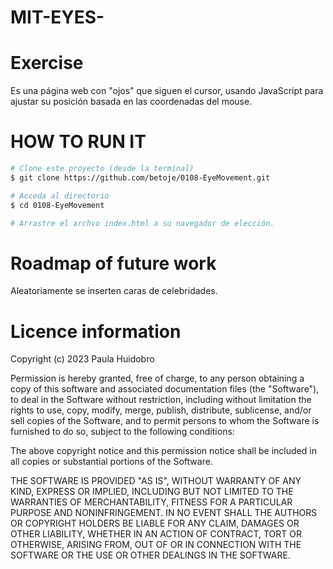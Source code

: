 # MIT-EYES-

# Exercise
 Es una página web con "ojos" que siguen el cursor, usando JavaScript para ajustar su posición basada en las coordenadas del mouse.

# HOW TO RUN IT
```bash
# Clone este proyecto (desde la terminal)
$ git clone https://github.com/betoje/0108-EyeMovement.git

# Acceda al directorio
$ cd 0108-EyeMovement

# Arrastre el archvo index.html a su navegador de elección.
```

# Roadmap of future work
Aleatoriamente se inserten caras de celebridades.

# Licence information
Copyright (c) 2023 Paula Huidobro

Permission is hereby granted, free of charge, to any person obtaining a copy
of this software and associated documentation files (the "Software"), to deal
in the Software without restriction, including without limitation the rights
to use, copy, modify, merge, publish, distribute, sublicense, and/or sell
copies of the Software, and to permit persons to whom the Software is
furnished to do so, subject to the following conditions:

The above copyright notice and this permission notice shall be included in all
copies or substantial portions of the Software.

THE SOFTWARE IS PROVIDED "AS IS", WITHOUT WARRANTY OF ANY KIND, EXPRESS OR
IMPLIED, INCLUDING BUT NOT LIMITED TO THE WARRANTIES OF MERCHANTABILITY,
FITNESS FOR A PARTICULAR PURPOSE AND NONINFRINGEMENT. IN NO EVENT SHALL THE
AUTHORS OR COPYRIGHT HOLDERS BE LIABLE FOR ANY CLAIM, DAMAGES OR OTHER
LIABILITY, WHETHER IN AN ACTION OF CONTRACT, TORT OR OTHERWISE, ARISING FROM,
OUT OF OR IN CONNECTION WITH THE SOFTWARE OR THE USE OR OTHER DEALINGS IN THE
SOFTWARE.
